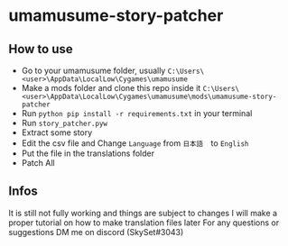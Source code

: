 # umamusume-story-patcher

## How to use

* Go to your umamusume folder, usually `C:\Users\<user>\AppData\LocalLow\Cygames\umamusume`  
* Make a mods folder and clone this repo inside it `C:\Users\<user>\AppData\LocalLow\Cygames\umamusume\mods\umamusume-story-patcher` 
* Run `python pip install -r requirements.txt` in your terminal
* Run `story_patcher.pyw`
* Extract some story
* Edit the csv file and Change `Language` from `日本語`　to `English`
* Put the file in the translations folder
* Patch All

## Infos

It is still not fully working and things are subject to changes
I will make a proper tutorial on how to make translation files later
For any questions or suggestions DM me on discord (SkySet#3043)